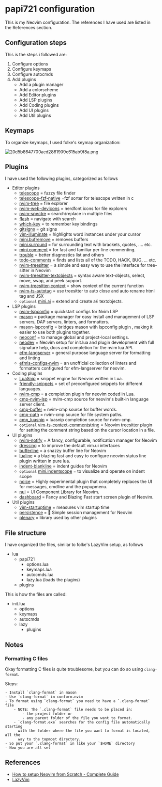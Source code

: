 # papi721 configuration

This is my Neovim configuration. The references I have used are listed in the References section.

## Configuration steps

This is the steps i followed are:

1.  Configure options
2.  Configure keymaps
3.  Configure autocmds
4.  Add plugins
    - Add a plugin manager
    - Add a colorscheme
    - Add Editor plugins
    - Add LSP plugins
    - Add Coding plugins
    - Add UI plugins
    - Add Util plugins

## Keymaps

To organize keymaps, I used folke's keymap organization:

![20d5b8647700aed2861909e615ab9f8a.png](file:///home/eyob721/snap/joplin-desktop/40/.config/joplin-desktop/resources/90d0b6ff7b1242b3997a81a90cd6185a.png)

## Plugins

I have used the following plugins, categorized as follows

- Editor plugins
    - [telescope](https://github.com/nvim-telescope/telescope.nvim) = fuzzy file finder
    - [telescope-fzf-native](https://github.com/nvim-telescope/telescope-fzf-native.nvim) =fzf sorter for telescope written in c
    - [nvim-tree](https://github.com/nvim-tree/nvim-tree.lua) = file explorer
    - [nvim-web-devicons](https://github.com/nvim-tree/nvim-web-devicons) = nerdfont icons for file explorers
    - [nvim-spectre](https://github.com/nvim-pack/nvim-spectre) = search/replace in multiple files
    - [flash](https://github.com/folke/flash.nvim) = navigate with search
    - [which-key](https://github.com/folke/which-key.nvim) = to remember key bindings
    - [gitsigns](https://github.com/lewis6991/gitsigns.nvim) = git signs
    - [vim-illuminate](https://github.com/RRethy/vim-illuminate) = highlights word instances under your cursor
    - [mini.bufremove](https://github.com/echasnovski/mini.bufremove) = removes buffers
    - [mini.surround](https://github.com/echasnovski/mini.surround) = for surrounding text with brackets, quotes, .... etc.
    - [mini.comment](https://github.com/echasnovski/mini.comment) = for fast and familiar per-line commenting.
    - [trouble](https://github.com/folke/trouble.nvim) = better diagnostics list and others
    - [todo-comments](https://github.com/folke/todo-comments.nvim) = finds and lists all of the TODO, HACK, BUG, ... etc.
    - [nvim-treesitter](https://github.com/nvim-treesitter/nvim-treesitter) = a simple and easy way to use the interface for tree-sitter in Neovim
    - [nvim-treesitter-textobjects](https://github.com/nvim-treesitter/nvim-treesitter-textobjects) = syntax aware text-objects, select, move, swap, and peek support.
    - [nvim-treesitter-context](https://github.com/nvim-treesitter/nvim-treesitter-context) = show context of the current function
    - [nvim-ts-autotag](https://github.com/windwp/nvim-ts-autotag) = use treesitter to auto close and auto rename html tag and JSX
    - `optional` [mini.ai](https://github.com/echasnovski/mini.ai) = extend and create a/i textobjects.
- LSP plugins
    - [nvim-lspconfig](https://github.com/neovim/nvim-lspconfig) = quickstart configs for Nvim LSP
    - [mason](https://github.com/williamboman/mason.nvim) = package manager for easy install and management of LSP servers, DAP servers, linters, and formatters.
    - [mason-lspconfig](https://github.com/williamboman/mason-lspconfig.nvim) = bridges mason with lspconfig plugin , making it easier to use both plugins together.
    - [neoconf](https://github.com/folke/neoconf.nvim) = to manage global and project-local settings.
    - [neodev](https://github.com/folke/neodev.nvim) = Neovim setup for init.lua and plugin development with full signature help, docs and completion for the nvim lua API.
    - [efm-langserver](https://github.com/mattn/efm-langserver) = general purpose language server for formatting and linting
    - [efmls-configs-nvim](https://github.com/creativenull/efmls-configs-nvim) = an unofficial collection of linters and formatters configured for efm-langserver for neovim.
- Coding plugins
    - [LuaSnip](https://github.com/L3MON4D3/LuaSnip) = snippet engine for Neovim written in Lua.
    - [friendly-snippets](https://github.com/rafamadriz/friendly-snippets) = set of preconfigured snippets for different languages.
    - [nvim-cmp](https://github.com/hrsh7th/nvim-cmp) = a completion plugin for neovim coded in Lua.
    - [cmp-nvim-lsp](https://github.com/hrsh7th/cmp-nvim-lsp) = nvim-cmp source for neovim's built-in language server client.
    - [cmp-buffer](https://github.com/hrsh7th/cmp-buffer) = nvim-cmp source for buffer words.
    - [cmp-path](https://github.com/hrsh7th/cmp-path) = nvim-cmp source for file system paths.
    - [cmp_luasnip](https://github.com/saadparwaiz1/cmp_luasnip) = luasnip completion source for nvim-cmp.
    - `optional` [vim-ts-context-commentstring](https://github.com/JoosepAlviste/nvim-ts-context-commentstring) = Neovim treesitter plugin for setting the comment string based on the cursor location in a file.
- UI plugins
    - [nvim-notify](https://github.com/rcarriga/nvim-notify) = A fancy, configurable, notification manager for Neovim
    - [dressing](https://github.com/stevearc/dressing.nvim) = to improve the default vim.ui interfaces
    - [bufferline](https://github.com/akinsho/bufferline.nvim) = a snazzy buffer line for Neovim
    - [lualine](https://github.com/nvim-lualine/lualine.nvim) = a blazing fast and easy to configure neovim status line plugin written in pure lua.
    - [indent-blankline](https://github.com/lukas-reineke/indent-blankline.nvim) = indent guides for Neovim
    - `optional` [mini.indentscope](https://github.com/echasnovski/mini.indentscope) = to visualize and operate on indent scope
    - [noice](https://github.com/folke/noice.nvim) = Highly experimental plugin that completely replaces the UI for messages, cmdline and the popupmenu.
    - [nui](https://github.com/MunifTanjim/nui.nvim) = UI Component Library for Neovim.
    - [dashboard](https://github.com/nvimdev/dashboard-nvim) = Fancy and Blazing Fast start screen plugin of Neovim.
- Util plugins
    - [vim-startuptime](https://github.com/dstein64/vim-startuptime) = measures vim startup time
    - [persistence](https://github.com/folke/persistence.nvim) = 💾 Simple session management for Neovim
    - [plenary](https://github.com/nvim-lua/plenary.nvim) = library used by other plugins

## File structure

I have organized the files, similar to folke's LazyVim setup, as follows

- lua
    - papi721
        - options.lua
        - keymaps.lua
        - autocmds.lua
        - lazy.lua (loads the plugins)
    - plugins

This is how the files are called:

- init.lua
    - options
    - keymaps
    - autocmds
    - lazy
        - plugins

## Notes

### Formatting C files

Okay formatting C files is quite troublesome, but you can do so using
`clang-format`.

Steps:

    - Install `clang-format` in mason
    - Use `clang-format` in conform.nvim
    - To format using `clang-format` you need to have a `.clang-format` file
        - NOTE: The `.clang-format` file needs to be placed in:
            - the project folder or
            - any parent folder of the file you want to format.
        - `clang-format.exe` searches for the config file automatically starting
          with the folder where the file you want to format is located, all the
          way to the topmost directory.
    - So put your `.clang-format` in like your `$HOME` directory
    - Now you are all set

## References

- [How to setup Neovim from Scratch - Complete Guide](https://www.youtube.com/watch?v=ZjMzBd1Dqz8&t=7516s)
- [LazyVim](https://www.lazyvim.org/plugins)
